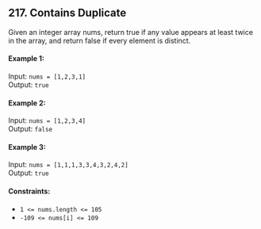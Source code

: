 ## 217. Contains Duplicate

Given an integer array nums, return true if any value appears at least twice in the array, and return false if every
element is distinct.

#### Example 1:

Input: `nums = [1,2,3,1]`<br>
Output: `true`

#### Example 2:

Input: `nums = [1,2,3,4]`<br>
Output: `false`

#### Example 3:

Input: `nums = [1,1,1,3,3,4,3,2,4,2]`<br>
Output: `true`<br>

#### Constraints:

- `1 <= nums.length <= 105`
- `-109 <= nums[i] <= 109`
